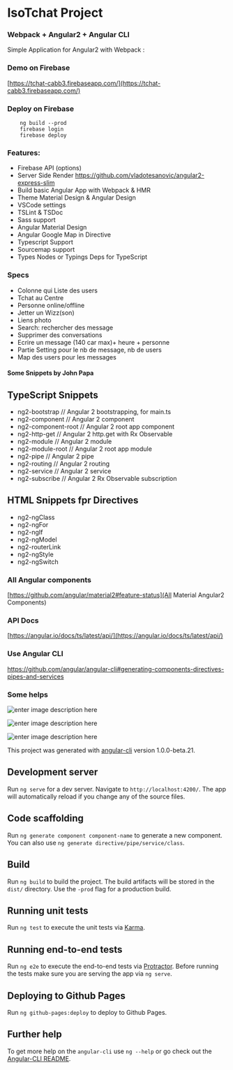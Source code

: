# IsoTchat Project

### Webpack + Angular2 + Angular CLI

Simple Application for Angular2 with Webpack :


### Demo on Firebase

[https://tchat-cabb3.firebaseapp.com/](https://tchat-cabb3.firebaseapp.com/)


### Deploy on Firebase

```
    ng build --prod 
    firebase login
    firebase deploy
```

### Features:

* Firebase API (options)
* Server Side Render https://github.com/vladotesanovic/angular2-express-slim
* Build basic Angular App with Webpack & HMR
* Theme Material Design & Angular Design
* VSCode settings
* TSLint & TSDoc
* Sass support
* Angular Material Design
* Angular Google Map in Directive
* Typescript Support
* Sourcemap support
* Types Nodes or Typings Deps for TypeScript


### Specs


+ Colonne qui Liste des users
+ Tchat au Centre
+ Personne online/offline
+ Jetter un Wizz(son)
+ Liens photo
+ Search: rechercher des message
+ Supprimer des conversations
+ Ecrire un message (140 car max)+ heure + personne
+ Partie Setting pour le nb de message, nb de users
+ Map des users pour les messages


#### Some Snippets by John Papa

## TypeScript Snippets

* ng2-bootstrap       // Angular 2 bootstrapping, for main.ts
* ng2-component       // Angular 2 component
* ng2-component-root  // Angular 2 root app component
* ng2-http-get        // Angular 2 http.get with Rx Observable
* ng2-module          // Angular 2 module
* ng2-module-root     // Angular 2 root app module
* ng2-pipe            // Angular 2 pipe
* ng2-routing         // Angular 2 routing
* ng2-service         // Angular 2 service
* ng2-subscribe       // Angular 2 Rx Observable subscription


## HTML Snippets fpr Directives

* ng2-ngClass
* ng2-ngFor
* ng2-ngIf
* ng2-ngModel
* ng2-routerLink
* ng2-ngStyle
* ng2-ngSwitch


### All Angular components

[https://github.com/angular/material2#feature-status](All Material Angular2 Components)


### API Docs

[https://angular.io/docs/ts/latest/api/](https://angular.io/docs/ts/latest/api/)


### Use Angular CLI
https://github.com/angular/angular-cli#generating-components-directives-pipes-and-services 

### Some helps

![enter image description here](http://i0.wp.com/www.eloquentwebapp.com/wp-content/uploads/2016/05/angular-cli.jpg?resize=1075%2C605)

![enter image description here](https://res.cloudinary.com/angularclass/image/upload/v1431925418/webpackAndangular2_dwhus9.png)

![enter image description here](https://i.ytimg.com/vi/QLVzozWDYAs/maxresdefault.jpg)

This project was generated with [angular-cli](https://github.com/angular/angular-cli) version 1.0.0-beta.21.

## Development server
Run `ng serve` for a dev server. Navigate to `http://localhost:4200/`. The app will automatically reload if you change any of the source files.

## Code scaffolding

Run `ng generate component component-name` to generate a new component. You can also use `ng generate directive/pipe/service/class`.

## Build

Run `ng build` to build the project. The build artifacts will be stored in the `dist/` directory. Use the `-prod` flag for a production build.

## Running unit tests

Run `ng test` to execute the unit tests via [Karma](https://karma-runner.github.io).

## Running end-to-end tests

Run `ng e2e` to execute the end-to-end tests via [Protractor](http://www.protractortest.org/).
Before running the tests make sure you are serving the app via `ng serve`.

## Deploying to Github Pages

Run `ng github-pages:deploy` to deploy to Github Pages.

## Further help

To get more help on the `angular-cli` use `ng --help` or go check out the [Angular-CLI README](https://github.com/angular/angular-cli/blob/master/README.md).
